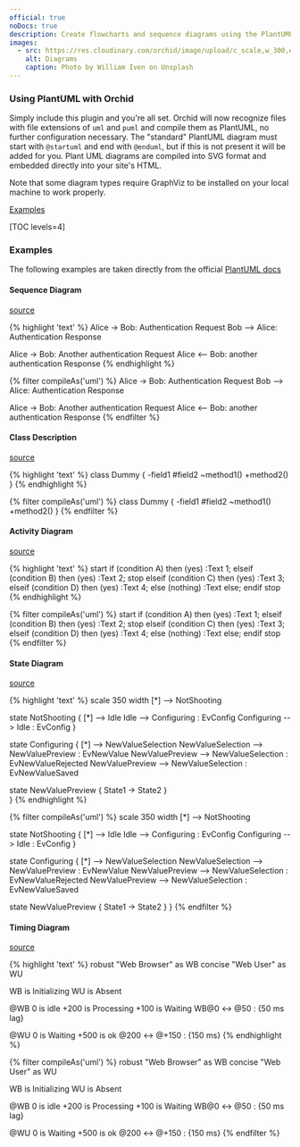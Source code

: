 ```yaml
---
official: true
noDocs: true
description: Create flowcharts and sequence diagrams using the PlantUML markup language.
images:
  - src: https://res.cloudinary.com/orchid/image/upload/c_scale,w_300,e_blur:150/v1524974867/plugins/diagrams.jpg
    alt: Diagrams
    caption: Photo by William Iven on Unsplash
---
```


### Using PlantUML with Orchid

Simply include this plugin and you're all set. Orchid will now recognize files with file extensions of `uml` and `puml`
and compile them as PlantUML, no further configuration necessary. The "standard" PlantUML diagram must start with 
`@startuml` and end with `@enduml`, but if this is not present it will be added for you. Plant UML diagrams are compiled
into SVG format and embedded directly into your site's HTML.

Note that some diagram types require GraphViz to be installed on your local machine to work properly.

[Examples](#examples)

[TOC levels=4]

### Examples

The following examples are taken directly from the official [PlantUML docs](http://plantuml.com/)

#### Sequence Diagram

[source](http://plantuml.com/sequence-diagram)

{% highlight 'text' %}
Alice -> Bob: Authentication Request
Bob --> Alice: Authentication Response

Alice -> Bob: Another authentication Request
Alice <-- Bob: another authentication Response
{% endhighlight %}

{% filter compileAs('uml') %}
Alice -> Bob: Authentication Request
Bob --> Alice: Authentication Response

Alice -> Bob: Another authentication Request
Alice <-- Bob: another authentication Response
{% endfilter %}

#### Class Description

[source](http://plantuml.com/class-diagram)

{% highlight 'text' %}
class Dummy {
 -field1
 #field2
 ~method1()
 +method2()
}
{% endhighlight %}

{% filter compileAs('uml') %}
class Dummy {
 -field1
 #field2
 ~method1()
 +method2()
}
{% endfilter %}

#### Activity Diagram

[source](http://plantuml.com/activity-diagram-beta)

{% highlight 'text' %}
start
if (condition A) then (yes)
  :Text 1;
elseif (condition B) then (yes)
  :Text 2;
  stop
elseif (condition C) then (yes)
  :Text 3;
elseif (condition D) then (yes)
  :Text 4;
else (nothing)
  :Text else;
endif
stop
{% endhighlight %}

{% filter compileAs('uml') %}
start
if (condition A) then (yes)
  :Text 1;
elseif (condition B) then (yes)
  :Text 2;
  stop
elseif (condition C) then (yes)
  :Text 3;
elseif (condition D) then (yes)
  :Text 4;
else (nothing)
  :Text else;
endif
stop
{% endfilter %}

#### State Diagram

[source](http://plantuml.com/state-diagram)

{% highlight 'text' %}
scale 350 width
[*] --> NotShooting

state NotShooting {
  [*] --> Idle
  Idle --> Configuring : EvConfig
  Configuring --> Idle : EvConfig
}

state Configuring {
  [*] --> NewValueSelection
  NewValueSelection --> NewValuePreview : EvNewValue
  NewValuePreview --> NewValueSelection : EvNewValueRejected
  NewValuePreview --> NewValueSelection : EvNewValueSaved
  
  state NewValuePreview {
    State1 -> State2
  }  
}
{% endhighlight %}

{% filter compileAs('uml') %}
scale 350 width
[*] --> NotShooting

state NotShooting {
  [*] --> Idle
  Idle --> Configuring : EvConfig
  Configuring --> Idle : EvConfig
}

state Configuring {
  [*] --> NewValueSelection
  NewValueSelection --> NewValuePreview : EvNewValue
  NewValuePreview --> NewValueSelection : EvNewValueRejected
  NewValuePreview --> NewValueSelection : EvNewValueSaved

  state NewValuePreview {
    State1 -> State2
  } 
}
{% endfilter %}

#### Timing Diagram

[source](http://plantuml.com/timing-diagram)

{% highlight 'text' %}
robust "Web Browser" as WB
concise "Web User" as WU

WB is Initializing
WU is Absent

@WB
0 is idle
+200 is Processing
+100 is Waiting
WB@0 <-> @50 : {50 ms lag}

@WU
0 is Waiting
+500 is ok
@200 <-> @+150 : {150 ms}
{% endhighlight %}

{% filter compileAs('uml') %}
robust "Web Browser" as WB
concise "Web User" as WU

WB is Initializing
WU is Absent

@WB
0 is idle
+200 is Processing
+100 is Waiting
WB@0 <-> @50 : {50 ms lag}

@WU
0 is Waiting
+500 is ok
@200 <-> @+150 : {150 ms}
{% endfilter %}
